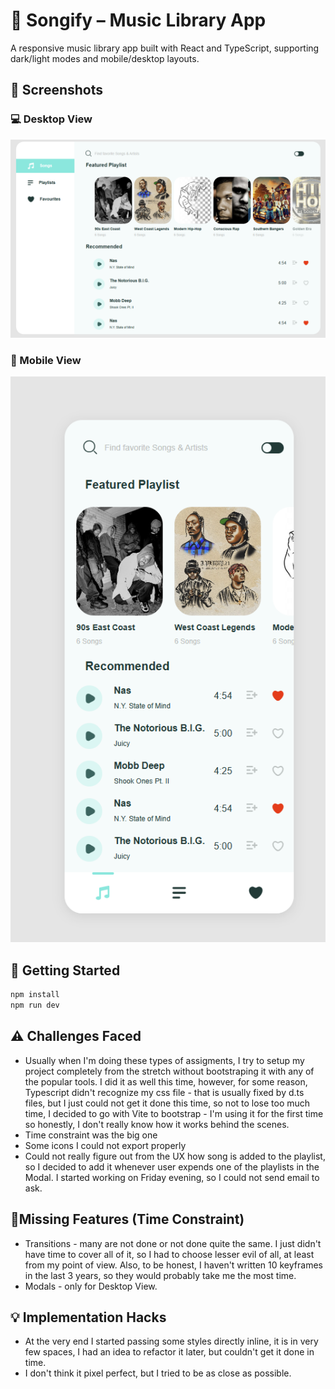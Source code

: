 # 🎵 Songify – Music Library App

A responsive music library app built with React and TypeScript, supporting dark/light modes and mobile/desktop layouts.

## 📸 Screenshots

### 💻 Desktop View

![Desktop View](./images/landing-page-desktop.png)

### 📱 Mobile View

![Mobile View](./images/landing-page-mobile.png)

## 🚀 Getting Started

```bash
npm install
npm run dev
```

## ⚠️ Challenges Faced

- Usually when I'm doing these types of assigments, I try to setup my project completely from the stretch without bootstraping it with any of the popular tools. I did it as well this time, however, for some reason, Typescript didn't recognize my css file - that is usually fixed by d.ts files, but I just could not get it done this time, so not to lose too much time, I decided to go with Vite to bootstrap - I'm using it for the first time so honestly, I don't really know how it works behind the scenes.
- Time constraint was the big one
- Some icons I could not export properly
- Could not really figure out from the UX how song is added to the playlist, so I decided to add it whenever user expends one of the playlists in the Modal. I started working on Friday evening, so I could not send email to ask.

 ## 🚧Missing Features (Time Constraint)

- Transitions - many are not done or not done quite the same. I just didn't have time to cover all of it, so I had to choose lesser evil of all, at least from my point of view. Also, to be honest, I haven't written 10 keyframes in the last 3 years, so they would probably take me the most time.
- Modals - only for Desktop View. 

## 💡 Implementation Hacks

- At the very end I started passing some styles directly inline, it is in very few spaces, I had an idea to refactor it later, but couldn't get it done in time.
- I don't think it pixel perfect, but I tried to be as close as possible.



